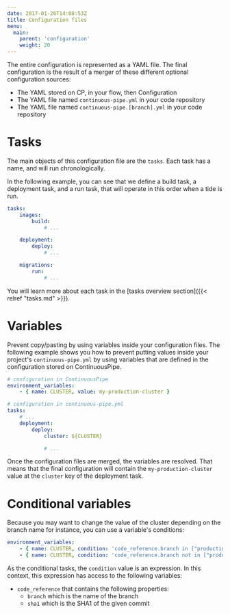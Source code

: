 ```yaml
---
date: 2017-01-26T14:08:53Z
title: Configuration files
menu:
  main:
    parent: 'configuration'
    weight: 20
---
```

The entire configuration is represented as a YAML file. The final configuration is the result of a merger of these different optional configuration sources:

* The YAML stored on CP, in your flow, then Configuration
* The YAML file named `continuous-pipe.yml` in your code repository
* The YAML file named `continuous-pipe.[branch].yml` in your code repository

# Tasks

The main objects of this configuration file are the `tasks`. Each task has a name, and will run chronologically.

In the following example, you can see that we define a build task, a deployment task, and a run task, that will operate in this order when a tide is run.

``` yaml
tasks:
    images:
        build:
            # ...

    deployment:
        deploy:
            # ...

    migrations:
        run:
            # ...
```

You will learn more about each task in the [tasks overview section]({{< relref "tasks.md" >}}).

# Variables
Prevent copy/pasting by using variables inside your configuration files. The following example shows you how to prevent putting values inside your project's `continuous-pipe.yml` by using variables that are defined in the configuration stored on ContinuousPipe.


``` yaml
# configuration in ContinuousPipe
environment_variables:
    - { name: CLUSTER, value: my-production-cluster }

# configuration in continuous-pipe.yml
tasks:
    # ...
    deployment:
        deploy:
            cluster: ${CLUSTER}

            # ...  
```

Once the configuration files are merged, the variables are resolved. That means that the final configuration will contain the `my-production-cluster` value at the `cluster` key of the deployment task.

# Conditional variables
Because you may want to change the value of the cluster depending on the branch name for instance, you can use a variable's conditions:

``` yaml
environment_variables:
    - { name: CLUSTER, condition: 'code_reference.branch in ["production", "uat"]', value: my-production-cluster }
    - { name: CLUSTER, condition: 'code_reference.branch not in ["production", "uat"]', value: my-development-cluster }
```

As the conditional tasks, the `condition` value is an expression. In this context, this expression has access to the following variables:

* `code_reference` that contains the following properties:
  - `branch` which is the name of the branch
  - `sha1` which is the SHA1 of the given commit
